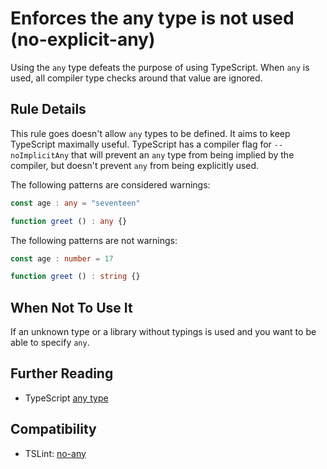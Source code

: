 # Enforces the any type is not used (no-explicit-any)

Using the `any` type defeats the purpose of using TypeScript.
When `any` is used, all compiler type checks around that value are ignored.

## Rule Details

This rule goes doesn't allow `any` types to be defined.
It aims to keep TypeScript maximally useful.
TypeScript has a compiler flag for `--noImplicitAny` that will prevent
an `any` type from being implied by the compiler, but doesn't prevent
`any` from being explicitly used.

The following patterns are considered warnings:

```ts
const age : any = "seventeen"
```

```ts
function greet () : any {}
```

The following patterns are not warnings:

```ts
const age : number = 17
```

```ts
function greet () : string {}
```

## When Not To Use It

If an unknown type or a library without typings is used
and you want to be able to specify `any`.

## Further Reading

* TypeScript [any type](https://www.typescriptlang.org/docs/handbook/basic-types.html#any)

## Compatibility

* TSLint: [no-any](https://palantir.github.io/tslint/rules/no-any/)
